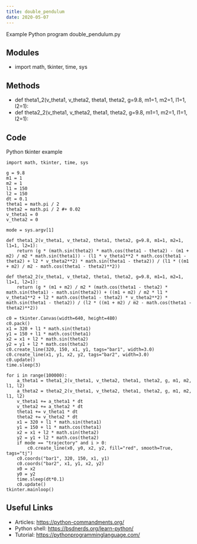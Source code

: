 ```yaml
---
title: double_pendulum
date: 2020-05-07
---
```

Example Python program double_pendulum.py

## Modules

* import math, tkinter, time, sys

## Methods

* def theta1_2(v_theta1, v_theta2, theta1, theta2, g=9.8, m1=1, m2=1, l1=1, l2=1):
* def theta2_2(v_theta1, v_theta2, theta1, theta2, g=9.8, m1=1, m2=1, l1=1, l2=1):

## Code

Python tkinter example

    import math, tkinter, time, sys
    
    g = 9.8
    m1 = 1
    m2 = 1
    l1 = 150
    l2 = 150
    dt = 0.1
    theta1 = math.pi / 2
    theta2 = math.pi / 2 #+ 0.02
    v_theta1 = 0
    v_theta2 = 0
    
    mode = sys.argv[1]
    
    def theta1_2(v_theta1, v_theta2, theta1, theta2, g=9.8, m1=1, m2=1, l1=1, l2=1):
        return (g * (math.sin(theta2) * math.cos(theta1 - theta2) - (m1 + m2) / m2 * math.sin(theta1)) - (l1 * v_theta1**2 * math.cos(theta1 - theta2) + l2 * v_theta2**2) * math.sin(theta1 - theta2)) / (l1 * ((m1 + m2) / m2 - math.cos(theta1 - theta2)**2))
    
    def theta2_2(v_theta1, v_theta2, theta1, theta2, g=9.8, m1=1, m2=1, l1=1, l2=1):
        return (g * (m1 + m2) / m2 * (math.cos(theta1 - theta2) * math.sin(theta1) - math.sin(theta2)) + ((m1 + m2) / m2 * l1 * v_theta1**2 + l2 * math.cos(theta1 - theta2) * v_theta2**2) * math.sin(theta1 - theta2)) / (l2 * ((m1 + m2) / m2 - math.cos(theta1 - theta2)**2))
    
    c0 = tkinter.Canvas(width=640, height=480)
    c0.pack()
    x1 = 320 + l1 * math.sin(theta1)
    y1 = 150 + l1 * math.cos(theta1)
    x2 = x1 + l2 * math.sin(theta2)
    y2 = y1 + l2 * math.cos(theta2)
    c0.create_line(320, 150, x1, y1, tags="bar1", width=3.0)
    c0.create_line(x1, y1, x2, y2, tags="bar2", width=3.0)
    c0.update()
    time.sleep(3)
    
    for i in range(100000):
        a_theta1 = theta1_2(v_theta1, v_theta2, theta1, theta2, g, m1, m2, l1, l2)
        a_theta2 = theta2_2(v_theta1, v_theta2, theta1, theta2, g, m1, m2, l1, l2)
        v_theta1 += a_theta1 * dt
        v_theta2 += a_theta2 * dt
        theta1 += v_theta1 * dt
        theta2 += v_theta2 * dt
        x1 = 320 + l1 * math.sin(theta1)
        y1 = 150 + l1 * math.cos(theta1)
        x2 = x1 + l2 * math.sin(theta2)
        y2 = y1 + l2 * math.cos(theta2)
        if mode == "trajectory" and i > 0:
            c0.create_line(x0, y0, x2, y2, fill="red", smooth=True, tags="tj")
        c0.coords("bar1", 320, 150, x1, y1)
        c0.coords("bar2", x1, y1, x2, y2)
        x0 = x2
        y0 = y2
        time.sleep(dt*0.1)
        c0.update()
    tkinter.mainloop()

## Useful Links

- Articles: https://python-commandments.org/
- Python shell: https://bsdnerds.org/learn-python/
- Tutorial: https://pythonprogramminglanguage.com/
